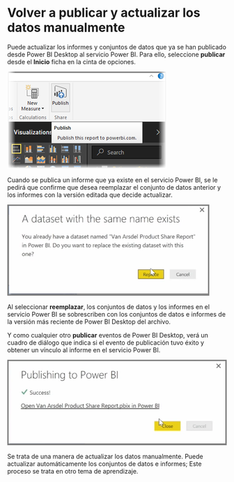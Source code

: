 <properties
   pageTitle="Volver a publicar manualmente y actualizar los datos"
   description="Actualizar manualmente el conjunto de datos y el informe"
   services="powerbi"
   documentationCenter=""
   authors="davidiseminger"
   manager="mblythe"
   backup=""
   editor=""
   tags=""
   qualityFocus="no"
   qualityDate=""
   featuredVideoId="O60a1Acdpkc"
   featuredVideoThumb=""
   courseDuration="5m"/>

<tags
   ms.service="powerbi"
   ms.devlang="NA"
   ms.topic="get-started-article"
   ms.tgt_pltfrm="NA"
   ms.workload="powerbi"
   ms.date="09/29/2016"
   ms.author="davidi"/>

# Volver a publicar y actualizar los datos manualmente

Puede actualizar los informes y conjuntos de datos que ya se han publicado desde Power BI Desktop al servicio Power BI. Para ello, seleccione **publicar** desde el **Inicio** ficha en la cinta de opciones.

![](media/powerbi-learning-4-5-manually-republish-reports/4-5_0.png)

Cuando se publica un informe que ya existe en el servicio Power BI, se le pedirá que confirme que desea reemplazar el conjunto de datos anterior y los informes con la versión editada que decide actualizar.

![](media/powerbi-learning-4-5-manually-republish-reports/4-5_1.png)

Al seleccionar **reemplazar**, los conjuntos de datos y los informes en el servicio Power BI se sobrescriben con los conjuntos de datos e informes de la versión más reciente de Power BI Desktop del archivo.

Y como cualquier otro **publicar** eventos de Power BI Desktop, verá un cuadro de diálogo que indica si el evento de publicación tuvo éxito y obtener un vínculo al informe en el servicio Power BI.

![](media/powerbi-learning-4-5-manually-republish-reports/4-5_2.png)

Se trata de una manera de actualizar los datos manualmente. Puede actualizar automáticamente los conjuntos de datos e informes; Este proceso se trata en otro tema de aprendizaje.
